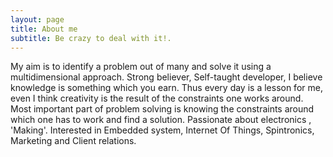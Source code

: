 ```yaml
---
layout: page
title: About me
subtitle: Be crazy to deal with it!.
---
```


<p>My aim is to identify a problem out of many and solve it using a multidimensional approach. Strong believer, Self-taught developer, I believe knowledge is something which you earn. Thus every day is a lesson for me, even I think creativity is the result of the constraints one works around. Most important part of problem solving is knowing the constraints around which one has to work and find a solution. Passionate about electronics , 'Making'. Interested in Embedded system, Internet Of Things, Spintronics, Marketing and Client relations.</p>

